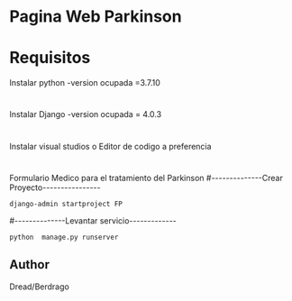 # Pagina Web Parkinson
# Requisitos
Instalar python -version ocupada =3.7.10
#
Instalar Django -version ocupada = 4.0.3
#
Instalar visual studios o Editor de codigo a preferencia 
#
##
Formulario Medico para el tratamiento del Parkinson
#--------------Crear Proyecto----------------
````
django-admin startproject FP
````
#--------------Levantar servicio-------------
````
python  manage.py runserver
````
## Author
Dread/Berdrago
````



